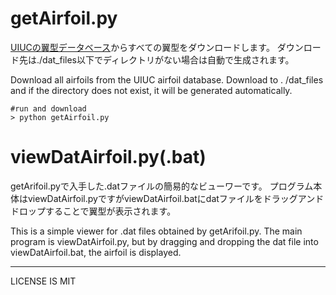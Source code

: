 # getAirfoil.py
[UIUCの翼型データベース](https://m-selig.ae.illinois.edu/ads/coord_database.html#R)からすべての翼型をダウンロードします。
ダウンロード先は./dat_files以下でディレクトリがない場合は自動で生成されます。

Download all airfoils from the UIUC airfoil database.
Download to . /dat_files and if the directory does not exist, it will be generated automatically.

~~~
#run and download
> python getAirfoil.py
~~~

# viewDatAirfoil.py(.bat)
getArifoil.pyで入手した.datファイルの簡易的なビューワーです。
プログラム本体はviewDatAirfoil.pyですがviewDatAirfoil.batにdatファイルをドラッグアンドドロップすることで翼型が表示されます。

This is a simple viewer for .dat files obtained by getArifoil.py.
The main program is viewDatAirfoil.py, but by dragging and dropping the dat file into viewDatAirfoil.bat, the airfoil is displayed.



***

LICENSE IS MIT
